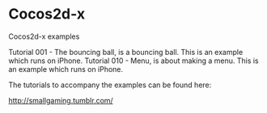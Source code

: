 Cocos2d-x
=========

Cocos2d-x examples

Tutorial 001 - The bouncing ball, is a bouncing ball. This is an example which runs on
iPhone.
Tutorial 010 - Menu, is about making a menu. This is an example which runs on iPhone.

The tutorials to accompany the examples can be found here:

http://smallgaming.tumblr.com/

